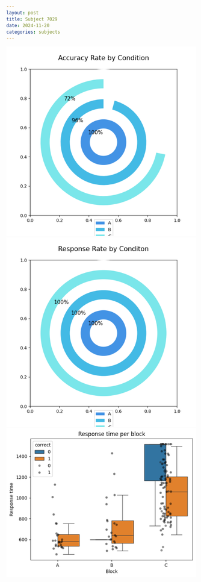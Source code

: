 ```yaml
---
layout: post
title: Subject 7029
date: 2024-11-20
categories: subjects
---
```


![](data/7029/run-5/7029_accuracy_rate.png)
![](data/7029/run-5/7029_response_rate.png)
![](data/7029/run-5/7029_rt.png)
